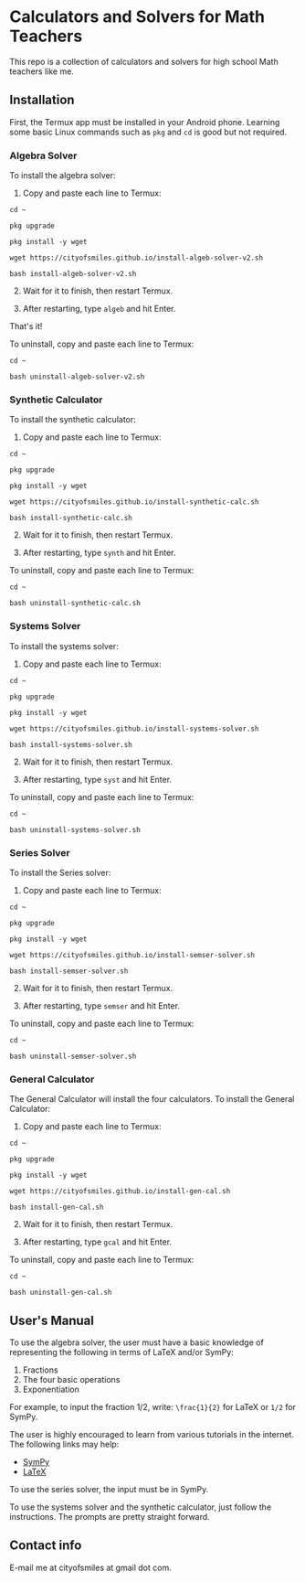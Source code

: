 # Calculators and Solvers for Math Teachers 

This repo is a collection of calculators and solvers for high school Math teachers like me. 

## Installation 
First, the Termux app must be installed in your Android phone. Learning some basic Linux commands such as ```pkg``` and ```cd``` is good but not required. 

### Algebra Solver 
To install the algebra solver: 
1. Copy and paste each line to Termux: 

```
cd ~

pkg upgrade

pkg install -y wget

wget https://cityofsmiles.github.io/install-algeb-solver-v2.sh

bash install-algeb-solver-v2.sh
```

2. Wait for it to finish, then restart Termux. 

3. After restarting, type
```algeb```
and hit Enter. 

That's it! 

To uninstall, copy and paste each line to Termux: 
```
cd ~

bash uninstall-algeb-solver-v2.sh
```

### Synthetic Calculator 
To install the synthetic calculator: 
1. Copy and paste each line to Termux: 

```
cd ~

pkg upgrade

pkg install -y wget

wget https://cityofsmiles.github.io/install-synthetic-calc.sh

bash install-synthetic-calc.sh
```

2. Wait for it to finish, then restart Termux. 

3. After restarting, type
```synth```
and hit Enter. 

To uninstall, copy and paste each line to Termux: 
```
cd ~

bash uninstall-synthetic-calc.sh
```

### Systems Solver 
To install the systems solver: 
1. Copy and paste each line to Termux: 

```
cd ~

pkg upgrade

pkg install -y wget

wget https://cityofsmiles.github.io/install-systems-solver.sh

bash install-systems-solver.sh
```

2. Wait for it to finish, then restart Termux. 

3. After restarting, type
```syst```
and hit Enter. 

To uninstall, copy and paste each line to Termux: 
```
cd ~

bash uninstall-systems-solver.sh
```

### Series Solver 
To install the Series solver: 
1. Copy and paste each line to Termux: 

```
cd ~

pkg upgrade

pkg install -y wget

wget https://cityofsmiles.github.io/install-semser-solver.sh

bash install-semser-solver.sh
```

2. Wait for it to finish, then restart Termux. 

3. After restarting, type
```semser```
and hit Enter. 

To uninstall, copy and paste each line to Termux: 
```
cd ~

bash uninstall-semser-solver.sh
```

### General Calculator
The General Calculator will install the four calculators. To install the General Calculator:  
1. Copy and paste each line to Termux: 

```
cd ~

pkg upgrade

pkg install -y wget

wget https://cityofsmiles.github.io/install-gen-cal.sh

bash install-gen-cal.sh
```

2. Wait for it to finish, then restart Termux. 

3. After restarting, type
```gcal```
and hit Enter. 

To uninstall, copy and paste each line to Termux: 
```
cd ~

bash uninstall-gen-cal.sh
```

## User's Manual
To use the algebra solver, the user must have a basic knowledge of representing the following in terms of LaTeX and/or SymPy: 

1. Fractions 
2. The four basic operations 
3. Exponentiation 

For example, to input the fraction 1/2, write: 
```\frac{1}{2}``` for LaTeX or
```1/2``` for SymPy. 

The user is highly encouraged to learn from various tutorials in the internet. The following links may help: 
- [SymPy](https://docs.sympy.org/latest/tutorial/index.html?fbclid=IwAR1FcACiWE5-2euNo5zEWuEZXWz7WeCQgt1h4aN9ymFlb55_vCspf_LpdzI#tutorial) 
- [LaTeX](https://www.overleaf.com/learn/latex/Fractions_and_Binomials) 

To use the series solver, the input must be in SymPy. 

To use the systems solver and the synthetic calculator, just follow the instructions. The prompts are pretty straight forward. 


## Contact info
E-mail me at cityofsmiles at gmail dot com. 



